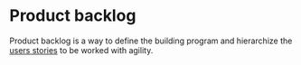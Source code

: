 # Product backlog

Product backlog is a way to define the building program and hierarchize the [users stories](user-stories.md) to be worked with agility.

